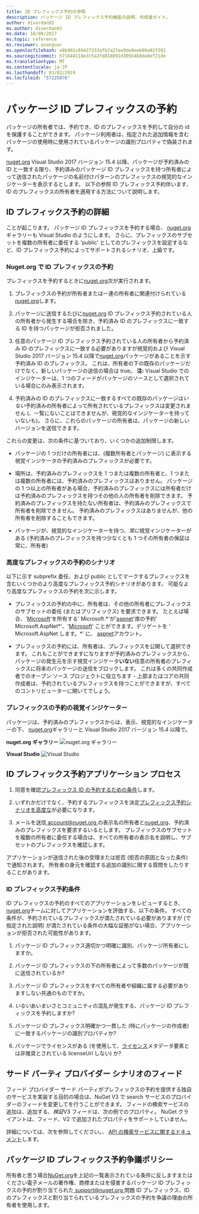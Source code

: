 ```yaml
---
title: ID プレフィックス予約の参照
description: パッケージ ID プレフィックス予約機能の説明、作成者ガイド。
author: diverdan92
ms.author: diverdan92
ms.date: 10/09/2017
ms.topic: reference
ms.reviewer: ananguar
ms.openlocfilehash: e8b902c89427333afb7a27ee9de0eeb99a92f391
ms.sourcegitcommit: 571644118e3c5a2fd818891d305b4b8de8ef21de
ms.translationtype: MT
ms.contentlocale: ja-JP
ms.lasthandoff: 03/02/2019
ms.locfileid: "57225876"
---
```

# <a name="package-id-prefix-reservation"></a>パッケージ ID プレフィックスの予約

パッケージの所有者では、予約でき、ID のプレフィックスを予約して自分の id を保護することができます。 パッケージ利用者は、指定された追加情報を含むパッケージの使用時に使用されているパッケージの識別プロパティで偽装されます。 

[nuget.org](https://www.nuget.org/) Visual Studio 2017 バージョン 15.4 以降、パッケージが予約済みの ID と一致する限り、予約済みのパッケージ ID プレフィックスを持つ所有者によって送信されたパッケージの名前付けパターンのプレフィックスの視覚的なインジケーターを表示するとします。 以下の参照 ID プレフィックス予約伴います、ID のプレフィックスの所有者を適用する方法について説明します。

## <a name="id-prefix-reservation-details"></a>ID プレフィックス予約の詳細

ことが起こります。 パッケージ ID プレフィックスを予約する場合、 [nuget.org](https://www.nuget.org/)ギャラリーも Visual Studio のようにします。 さらに、プレフィックスのサブセットを複数の所有者に委任する 'public' としてのプレフィックスを設定するなど、ID プレフィックス予約によってサポートされるシナリオ、上級です。

### <a name="id-prefix-reservation-on-nugetorg"></a>Nuget.org で ID プレフィックスの予約

プレフィックスを予約するときに[nuget.org](https://www.nuget.org/)次が実行されます。

1. プレフィックスの予約が所有者または一連の所有者に関連付けられている[nuget.org](https://www.nuget.org/)します。

1. パッケージに送信するたびに[nuget.org](https://www.nuget.org/) ID プレフィックス予約されている人の所有者から発生する場合を除き、予約済み ID のプレフィックスに一致する ID を持つパッケージが拒否されました。

1. 任意のパッケージ ID プレフィックス予約されている人の所有者から予約済み ID のプレフィックスに一致する必要がありますが視覚的および Visual Studio 2017 バージョン 15.4 以降で[nuget.org](https://www.nuget.org/)パッケージがあることを示す予約済み ID のプレフィックス。 これは、所有者の下の既存のパッケージだけでなく、新しいパッケージの送信の場合は true。 **注:** Visual Studio でのインジケーターは、1 つのフィードがパッケージのソースとして選択されている場合にのみ表示されます。

1. 予約済みの ID のプレフィックスに一致するすべての既存のパッケージは*いない*予約済みの所有者によって所有されているプレフィックスは変更されません (、一覧にないことはできませんが、視覚的なインジケーターを持っていないも)。 さらに、これらのパッケージの所有者は、パッケージの新しいバージョンを送信できます。

これらの変更は、次の条件に基づいており、いくつかの追加制限します。

- パッケージの 1 つだけの所有者には、(複数所有者とパッケージ) に表示する視覚インジケータの予約済みのプレフィックスが必要です。

- 場所は、予約済みのプレフィックスを 1 つまたは複数の所有者と、1 つまたは複数の所有者には、予約済みのプレフィックスはありません。 パッケージの 1 つ以上の所有者がある場合、予約済みのプレフィックスには所有者だけは予約済みのプレフィックスを持つその他の人の所有者を削除できます。 予約済みのプレフィックスを持たない所有者は、予約済みのプレフィックスで所有者を削除できません。 予約済みのプレフィックスはありませんが、他の所有者を削除することもできます。

- パッケージが、視覚的なインジケーターを持つ、*常に*視覚インジケーターがある (予約済みのプレフィックスを持つ少なくとも 1 つその所有者の保証は常に、所有者)

### <a name="advanced-prefix-reservation-scenarios"></a>高度なプレフィックスの予約のシナリオ

以下に示す subprefix 委任、および public としてマークするプレフィックスを含むいくつかのより高度なプレフィックス予約シナリオがあります。 可能なより高度なプレフィックスの予約を次に示します。 

- プレフィックスの予約の中に、所有者は、その他の所有者にプレフィックスのサブセットの委任 (またはプリフィックス) を要求できます。 たとえば場合、'[Microsoft](https://www.nuget.org/profiles/microsoft)'を所有する' Microsoft.\*'が'[aspnet](https://www.nuget.org/profiles/aspnet)'席の予約' Microsoft.AspNet\*'、'[Microsoft](https://www.nuget.org/profiles/microsoft)' ことができます。デリゲートを ' Microsoft.AspNet します。\*' に、 [aspnet](https://www.nuget.org/profiles/aspnet)アカウント。

- プレフィックスの予約には、所有者は、プレフィックスを公開して選択できます。 これもことができますになりますが予約済みのプレフィックスから、パッケージの発生元を示す視覚インジケータ**いない**任意の所有者のプレフィックスに将来のパッケージの送信をブロックします。 これは多くの共同作成者でのオープン ソース プロジェクトに役立ちます - 上部またはコアの共同作成者は、予約されているプレフィックスを持つことができますが、すべてのコントリビューターに開いてでしょう。 

### <a name="prefix-reservation-visual-indicator"></a>プレフィックスの予約の視覚インジケーター

パッケージは、予約済みのプレフィックスからは、表示、視覚的なインジケーターの下、 [nuget.org](https://www.nuget.org/)ギャラリーと Visual Studio 2017 バージョン 15.4 以降で。

**nuget.org ギャラリー**
![nuget.org ギャラリー](media/nuget-gallery-reserved-prefix.png)

**Visual Studio**
![Visual Studio](media/visual-studio-reserved-prefix.png)

## <a name="id-prefix-reservation-application-process"></a>ID プレフィックス予約アプリケーション プロセス

1. 同意を確認[プレフィックス ID の予約するための条件](#id-prefix-reservation-criteria)します。

2. いずれかだけでなく、予約するプレフィックスを決定[プレフィックス予約シナリオを高度な](#advanced-prefix-reservation-scenarios)が必要になります。

3. メールを送信[ account@nuget.org ](mailto:account@nuget.org)の表示名の所有者と[nuget.org](https://www.nuget.org/)、予約済みのプレフィックスを要求するいるとします。 プレフィックスのサブセットを複数の所有者に委任する場合は、すべての所有者の表示名を説明し、サブセットのプレフィックスを確認します。

アプリケーションが送信された後の受理または拒否 (拒否の原因となった条件) で通知されます。 所有者の身元を確認する追加の識別に関する質問をしたりすることがあります。

### <a name="id-prefix-reservation-criteria"></a>ID プレフィックス予約条件

ID プレフィックスの予約のすべてのアプリケーションをレビューするとき、 [nuget.org](https://www.nuget.org/)チームに対してアプリケーションを評価する、以下の条件。 すべての条件が、予約されているプレフィックスが満たされている必要がありますが (で指定された説明) が満たされている条件の大幅な証拠がない場合、アプリケーションが拒否された可能性があります。

1. パッケージ ID プレフィックス適切かつ明確に識別、パッケージ所有者にしますか。

1. パッケージ ID プレフィックスの下の所有者によって多数のパッケージが既に送信されているか?

1. パッケージ ID プレフィックスをすべての所有者や組織に属する必要がありますしない共通のものですか。

1. *いない*あいまいさとコミュニティの混乱が発生する、パッケージ ID プレフィックスを予約しますか?

1. パッケージ ID プレフィックス明確かつ一貫した (特にパッケージの作成者) に一致するパッケージの識別プロパティか?

1. パッケージでライセンスがある (を使用して、[ライセンス](https://docs.microsoft.com/en-us/nuget/reference/nuspec#license)メタデータ要素とは非推奨とされている licenseUrl しない) か?

## <a name="third-party-feed-provider-scenarios"></a>サード パーティ プロバイダー シナリオのフィード

フィード プロバイダー サード パーティがプレフィックスの予約を提供する独自のサービスを実装する目的の場合は、NuGet V3 で search サービスのプロバイダーのフィードを変更してを行うことができます。 フィードの検索サービスの追加は、追加する、*検証*V3 フィードは、次の例でのプロパティ。 NuGet クライアントは、フィード、V2 で追加されたプロパティをサポートしていません。

詳細については、次を参照してください。、 [API の検索サービスに関するドキュメント](../api/search-query-service-resource.md)します。

## <a name="package-id-prefix-reservation-dispute-policy"></a>パッケージ ID プレフィックス予約争議ポリシー
所有者と思う場合[NuGet.org](https://www.nuget.org)を上記の一覧表示されている条件に反しますまたはください電子メールの著作権、商標またはを侵害するパッケージ ID プレフィックスの予約が割り当てられた[ support@nuget.org ](mailto:support@nuget.org)問題 ID プレフィックス、ID のプレフィックスと割り当てられているプレフィックスの予約を争議の理由の所有者を使用します。

